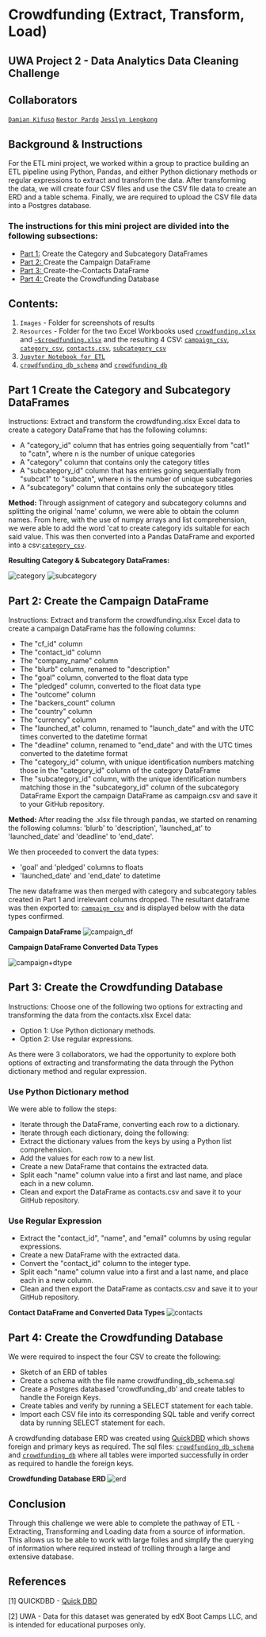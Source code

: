 # Crowdfunding (Extract, Transform, Load) 
## UWA Project 2 - Data Analytics Data Cleaning Challenge 

## Collaborators 
[`Damian Kifuso`](https://github.com/DamianKifuso)
[`Nestor Pardo`](https://github.com/kfetero)
[`Jesslyn Lengkong`](https://github.com/jflengkong) 


## Background & Instructions 
For the ETL mini project, we worked within a group to practice building an ETL pipeline using Python, Pandas, and either Python dictionary methods or regular expressions to extract and transform the data. After transforming the data, we will create four CSV files and use the CSV file data to create an ERD and a table schema. Finally, we are required to upload the CSV file data into a Postgres database.

### The instructions for this mini project are divided into the following subsections:
- [Part 1:](https://github.com/jflengkong/Crowdfunding_ETL_Grp_1/tree/main#Part-1-Create-the-Category-and-Subcategory-DataFrames) Create the Category and Subcategory DataFrames 
- [Part 2: ](https://github.com/jflengkong/Crowdfunding_ETL_Grp_1/tree/main#Part-2:-Create-the-Campaign-DataFrame)Create the Campaign DataFrame
- [Part 3: ](https://github.com/jflengkong/Crowdfunding_ETL_Grp_1/tree/mainPart-3:-Create-the-Crowdfunding-Database)Create-the-Contacts DataFrame
- [Part 4: ](https://github.com/jflengkong/Crowdfunding_ETL_Grp_1/tree/main#Part-4:-Create-the-Crowdfunding-Database)Create the Crowdfunding Database

## Contents: 
1. `Images`  - Folder for screenshots of results
2. `Resources` - Folder for the two Excel Workbooks used [`crowdfunding.xlsx`](https://github.com/jflengkong/Crowdfunding_ETL_Grp_1/blob/main/Resources/crowdfunding.xlsx) and [`~$crowdfunding.xlsx`](https://github.com/jflengkong/Crowdfunding_ETL_Grp_1/blob/main/Resources/~%24crowdfunding.xlsx) and the resulting 4 CSV: [`campaign_csv`](https://github.com/jflengkong/Crowdfunding_ETL_Grp_1/blob/main/Resources/campaign.csv), [`category_csv`](https://github.com/jflengkong/Crowdfunding_ETL_Grp_1/blob/main/Resources/category.csv), [`contacts.csv`](https://github.com/jflengkong/Crowdfunding_ETL_Grp_1/blob/main/Resources/contacts.csv), [`subcategory_csv`](https://github.com/jflengkong/Crowdfunding_ETL_Grp_1/blob/main/Resources/subcategory.csv)
3. [`Jupyter Notebook for ETL`](https://github.com/jflengkong/Crowdfunding_ETL_Grp_1/blob/main/ETL_Mini_Project_Grp_1.ipynb)
4. [`crowdfunding_db_schema`](https://github.com/jflengkong/Crowdfunding_ETL_Grp_1/blob/main/crowdfunding_db_schema.sql) and [`crowdfunding_db`](https://github.com/jflengkong/Crowdfunding_ETL_Grp_1/blob/main/crowdfunding_db.sql)
  
## Part 1 Create the Category and Subcategory DataFrames
Instructions: Extract and transform the crowdfunding.xlsx Excel data to create a category DataFrame that has the following columns:
- A "category_id" column that has entries going sequentially from "cat1" to "catn", where n is the number of unique categories
- A "category" column that contains only the category titles
- A "subcategory_id" column that has entries going sequentially from "subcat1" to "subcatn", where n is the number of unique subcategories
- A "subcategory" column that contains only the subcategory titles
  
<b> Method: </b> Through assignment of category and subcategory columns and splitting the original 'name' column, we were able to obtain the column names. From here, with the use of numpy arrays and list comprehension, we were able to add the word 'cat to create category ids suitable for each said value. This was then converted into a Pandas DataFrame and exported into a csv:[`category_csv`](https://github.com/jflengkong/Crowdfunding_ETL_Grp_1/blob/main/Resources/category.csv).

<b> Resulting Category & Subcategory DataFrames: </b>

![category](https://github.com/jflengkong/Crowdfunding_ETL_Grp_1/blob/main/Images/1.categories.png)                  ![subcategory](https://github.com/jflengkong/Crowdfunding_ETL_Grp_1/blob/main/Images/2.subcategories.png)


## Part 2: Create the Campaign DataFrame 
Instructions: Extract and transform the crowdfunding.xlsx Excel data to create a campaign DataFrame has the following columns: 
- The "cf_id" column
- The "contact_id" column
- The "company_name" column
- The "blurb" column, renamed to "description"
- The "goal" column, converted to the float data type
- The "pledged" column, converted to the float data type
- The "outcome" column
- The "backers_count" column
- The "country" column
- The "currency" column
- The "launched_at" column, renamed to "launch_date" and with the UTC times converted to the datetime format
- The "deadline" column, renamed to "end_date" and with the UTC times converted to the datetime format
- The "category_id" column, with unique identification numbers matching those in the "category_id" column of the category DataFrame
- The "subcategory_id" column, with the unique identification numbers matching those in the "subcategory_id" column of the subcategory DataFrame
Export the campaign DataFrame as campaign.csv and save it to your GitHub repository.

<b> Method: </b> After reading the .xlsx file through pandas, we started on renaming the following columns: 'blurb' to 'description', 'launched_at' to 'launched_date' and 'deadline' to 'end_date'. 

We then proceeded to convert the data types: 
- 'goal' and 'pledged' columns to floats
- 'launched_date' and 'end_date' to datetime

The new dataframe was then merged with category and subcategory tables created in Part 1 and irrelevant columns dropped. The resultant dataframe was then exported to: [`campaign_csv`](https://github.com/jflengkong/Crowdfunding_ETL_Grp_1/blob/main/Resources/campaign.csv) and is displayed below with the data types confirmed. 

<b> Campaign DataFrame </b> 
![campaign_df](https://github.com/jflengkong/Crowdfunding_ETL_Grp_1/blob/main/Images/3.campaign_cleaned.png)

<b> Campaign DataFrame Converted Data Types </b> 

![campaign+dtype](https://github.com/jflengkong/Crowdfunding_ETL_Grp_1/blob/main/Images/3.5.campaign_info.png)

## Part 3: Create the Crowdfunding Database 
Instructions: Choose one of the following two options for extracting and transforming the data from the contacts.xlsx Excel data:
- Option 1: Use Python dictionary methods.
- Option 2: Use regular expressions.

As there were 3 collaborators, we had the opportunity to explore both options of extracting and transformating the data through the Python dictionary method and regular expression.  
### Use Python Dictionary method 
We were able to follow the steps: 
- Iterate through the DataFrame, converting each row to a dictionary.
- Iterate through each dictionary, doing the following:
- Extract the dictionary values from the keys by using a Python list comprehension.
- Add the values for each row to a new list.
- Create a new DataFrame that contains the extracted data.
- Split each "name" column value into a first and last name, and place each in a new column.
- Clean and export the DataFrame as contacts.csv and save it to your GitHub repository. 

### Use Regular Expression 
- Extract the "contact_id", "name", and "email" columns by using regular expressions.
- Create a new DataFrame with the extracted data.
- Convert the "contact_id" column to the integer type.
- Split each "name" column value into a first and a last name, and place each in a new column.
- Clean and then export the DataFrame as contacts.csv and save it to your GitHub repository.

<b> Contact DataFrame and Converted Data Types </b> 
![contacts](https://github.com/jflengkong/Crowdfunding_ETL_Grp_1/blob/main/Images/4.contacts.png)


## Part 4: Create the Crowdfunding Database 
We were required to inspect the four CSV to create the following: 
- Sketch of an ERD of tables
- Create a schema with the file name crowdfunding_db_schema.sql
- Create a Postgres databased 'crowdfunding_db' and create tables to handle the Foreign Keys.
- Create tables and verify by running a SELECT statement for each table.
- Import each CSV file into its corresponding SQL table and verify correct data by running SELECT statement for each. 

A crowdfunding database ERD was created using [QuickDBD](https://www.quickdatabasediagrams.com/) which shows foreign and primary keys as required. The sql files:  [`crowdfunding_db_schema`](https://github.com/jflengkong/Crowdfunding_ETL_Grp_1/blob/main/crowdfunding_db_schema.sql) and [`crowdfunding_db`](https://github.com/jflengkong/Crowdfunding_ETL_Grp_1/blob/main/crowdfunding_db.sql) where all tables were imported successfully in order as required to handle the foreign keys. 

<b> Crowdfunding Database ERD </b> 
![erd](https://github.com/jflengkong/Crowdfunding_ETL_Grp_1/blob/main/crowdfunding_ERD.png) 

## Conclusion
Through this challenge we were able to complete the pathway of ETL - Extracting, Transforming and Loading data from a source of information. This allows us to be able to work with large foiles and simplify the querying of information where required instead of trolling through a large and extensive database. 

## References
[1] QUICKDBD - [Quick DBD](https://www.quickdatabasediagrams.com/) 

[2] UWA - Data for this dataset was generated by edX Boot Camps LLC, and is intended for educational purposes only. 

